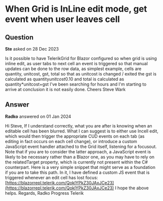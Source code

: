 # When Grid is InLine edit mode, get event when user leaves cell

## Question

**Ste** asked on 28 Dec 2023

Is it possible to have TelerikGrid for Blazor configured so when grid is using inline edit, as user tabs to next cell an event is triggered so that manual updates can be done to the row data, as simplest example, cells are quantity, unitcost, gst, total so that as unitcost is changed / exited the gst is calculated as quantity*unitcost*0.10 and total is calculated as quantity*unitcost+gst I've been searching for hours and I'm starting to arrive at conclusion it is not easily done. Cheers Steve Wark

## Answer

**Radko** answered on 01 Jan 2024

Hi Steve, If I understand correctly, what you are after is knowing when an editable cell has been blurred. What I can suggest is to either use Incell edit, which would then trigger the appropriate CUD events on each tab (as editing in fact occurs on each cell change), or introduce a custom JavaScript event handler attached to the Grid itself, listening for a focusout. Note that if you are to consider the latter approach, a JavaScript event is likely to be necessary rather than a Blazor one, as you may have to rely on the relatedTarget property, which is currently not present within the C# counterpart. Here is a very simple snippet that might serve as a foundation if you are to take this path. In it, I have defined a custom JS event that is triggered whenever an edit cell has lost focus: [https://blazorrepl.telerik.com/QoklYPkZ30JAxJCe23](https://blazorrepl.telerik.com/QoklYPkZ30JAxJCe23) I hope the above helps. Regards, Radko Progress Telerik
